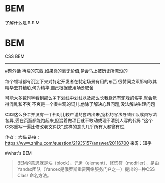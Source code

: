 # BEM
了解什么是 B.E.M

# BEM

CSS BEM

---

#题外话
再烂的东西,如果真的毫无价值,是会马上被历史所淹没的

每个领域都有沉淀下来对特定开发者在特定场景有用的东西
很赞同克军那句取其精华去其糟粕,何为精华,自己根据使用场景取舍

可能大多数同学看到那么多下划线中划线以及那么长我靠还有驼峰的名字,就会觉得混乱和不爽
不爽是一个很主观的词儿,他除了解决心理问题,没法解决生理问题

CSS这么多年并没有一个相对比较严谨的套路出来,宽松的写法导致团队成员写法各异,丢在页面都能跑起来,但混着做项目就不敢动或理不清别人写的代码
"这个CSS重写一遍比修改老文件快",这样的念头几乎所有人都曾有过.


作者：大猫
链接：https://www.zhihu.com/question/21935157/answer/20116700
来源：知乎

#what's BEM
> BEM的意思就是块（block）、元素（element）、修饰符（modifier），是由Yandex团队（Yandex是俄罗斯重要网络服务门户之一）提出的一种CSS Class 命名方法。







